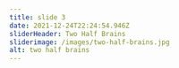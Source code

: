 ```yaml
---
title: slide 3
date: 2021-12-24T22:24:54.946Z
sliderHeader: Two Half Brains
sliderimage: /images/two-half-brains.jpg
alt: two half brains
---
```


